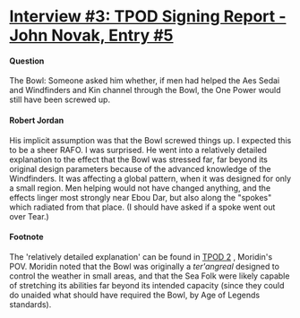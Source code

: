 # [Interview #3: TPOD Signing Report - John Novak, Entry #5](https://www.theoryland.com/intvmain.php?i=3#5)

#### Question

The Bowl: Someone asked him whether, if men had helped the Aes Sedai and Windfinders and Kin channel through the Bowl, the One Power would still have been screwed up.

#### Robert Jordan

His implicit assumption was that the Bowl screwed things up. I expected this to be a sheer RAFO. I was surprised. He went into a relatively detailed explanation to the effect that the Bowl was stressed far, far beyond its original design parameters because of the advanced knowledge of the Windfinders. It was affecting a global pattern, when it was designed for only a small region. Men helping would not have changed anything, and the effects linger most strongly near Ebou Dar, but also along the "spokes" which radiated from that place. (I should have asked if a spoke went out over Tear.)

#### Footnote

The 'relatively detailed explanation' can be found in
[TPOD 2](http://encyclopaedia-wot.org/books/tpod/ch2.html)
, Moridin's POV. Moridin noted that the Bowl was originally a
*ter'angreal*
designed to control the weather in small areas, and that the Sea Folk were likely capable of stretching its abilities far beyond its intended capacity (since they could do unaided what should have required the Bowl, by Age of Legends standards).

